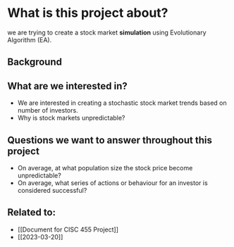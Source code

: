 # What is this project about?
we are trying to create a stock market **simulation** using Evolutionary Algorithm (EA).

## Background

## What are we interested in?
- We are interested in creating a stochastic stock market trends based on number of investors.
- Why is stock markets unpredictable?

## Questions we want to answer throughout this project
- On average, at what population size the stock price become unpredictable?
- On average, what series of actions or behaviour for an investor is considered successful?











## Related to:
- [[Document for CISC 455 Project]]
- [[2023-03-20]]